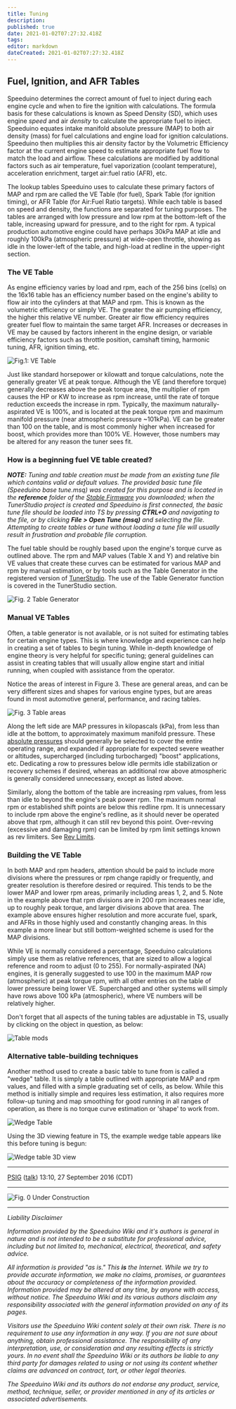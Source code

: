 ```yaml
---
title: Tuning
description: 
published: true
date: 2021-01-02T07:27:32.418Z
tags: 
editor: markdown
dateCreated: 2021-01-02T07:27:32.418Z
---
```


Fuel, Ignition, and AFR Tables
------------------------------

Speeduino determines the correct amount of fuel to inject during each engine cycle and when to fire the ignition with calculations. The formula basis for these calculations is known as Speed Density (SD), which uses engine *speed* and air *density* to calculate the appropriate fuel to inject. Speeduino equates intake manifold absolute pressure (MAP) to both air density (mass) for fuel calculations and engine load for ignition calculations. Speeduino then multiplies this air density factor by the Volumetric Efficiency factor at the current engine speed to estimate appropriate fuel flow to match the load and airflow. These calculations are modified by additional factors such as air temperature, fuel vaporization (coolant temperature), acceleration enrichment, target air:fuel ratio (AFR), etc.

The lookup tables Speeduino uses to calculate these primary factors of MAP and rpm are called the VE Table (for fuel), Spark Table (for ignition timing), or AFR Table (for Air:Fuel Ratio targets). While each table is based on speed and density, the functions are separated for tuning purposes. The tables are arranged with low pressure and low rpm at the bottom-left of the table, increasing upward for pressure, and to the right for rpm. A typical production automotive engine could have perhaps 30kPa MAP at idle and roughly 100kPa (atmospheric pressure) at wide-open throttle, showing as idle in the lower-left of the table, and high-load at redline in the upper-right section.

### The VE Table

As engine efficiency varies by load and rpm, each of the 256 bins (cells) on the 16x16 table has an efficiency number based on the engine's ability to flow air into the cylinders at that MAP and rpm. This is known as the volumetric efficiency or simply VE. The greater the air pumping efficiency, the higher this relative VE number. Greater air flow efficiency requires greater fuel flow to maintain the same target AFR. Increases or decreases in VE may be caused by factors inherent in the engine design, or variable efficiency factors such as throttle position, camshaft timing, harmonic tuning, AFR, ignition timing, etc.

<img src="http://i.imgur.com/QsBeFjQ.jpg?1" title="Fig.1: VE Table" />

Just like standard horsepower or kilowatt and torque calculations, note the generally greater VE at peak torque. Although the VE (and therefore torque) generally decreases above the peak torque area, the multiplier of rpm causes the HP or KW to increase as rpm increase, until the rate of torque reduction exceeds the increase in rpm. Typically, the maximum naturally-aspirated VE is 100%, and is located at the peak torque rpm and maximum manifold pressure (near atmospheric pressure ~101kPa). VE can be greater than 100 on the table, and is most commonly higher when increased for boost, which provides more than 100% VE. However, those numbers may be altered for any reason the tuner sees fit.

### How is a beginning fuel VE table created?

***NOTE:** Tuning and table creation must be made from an existing tune file which contains valid or default values. The provided basic tune file (Speeduino base tune.msq) was created for this purpose and is located in the **reference** folder of the [Stable Firmware](http://speeduino.com/wiki/index.php/Compiling_and_Installing_Firmware#Latest_Stable_Firmware%7CLatest) you downloaded; when the TunerStudio project is created and Speeduino is first connected, the basic tune file should be loaded into TS by pressing **CTRL+O** and navigating to the file, or by clicking **File &gt; Open Tune (msq)** and selecting the file. Attempting to create tables or tune without loading a tune file will usually result in frustration and probable file corruption.*

The fuel table should be roughly based upon the engine's torque curve as outlined above. The rpm and MAP values (Table X and Y) and relative bin VE values that create these curves can be estimated for various MAP and rpm by manual estimation, or by tools such as the Table Generator in the registered version of [TunerStudio](http://www.tunerstudio.com/index.php/tuner-studio). The use of the Table Generator function is covered in the TunerStudio section.

<img src="http://i.imgur.com/UrSMeIs.png" title="Fig. 2 Table Generator" />

### Manual VE Tables

Often, a table generator is not available, or is not suited for estimating tables for certain engine types. This is where knowledge and experience can help in creating a set of tables to begin tuning. While in-depth knowledge of engine theory is very helpful for specific tuning; general guidelines can assist in creating tables that will usually allow engine start and initial running, when coupled with assistance from the operator.

Notice the areas of interest in Figure 3. These are general areas, and can be very different sizes and shapes for various engine types, but are areas found in most automotive general, performance, and racing tables.

<img src="http://i.imgur.com/Cim526L.jpg?1" title="Fig. 3 Table areas" />

Along the left side are MAP pressures in kilopascals (kPa), from less than idle at the bottom, to approximately maximum manifold pressure. These [absolute pressures](https://en.wikipedia.org/wiki/Pressure_measurement#Absolute.2C_gauge_and_differential_pressures_-_zero_reference) should generally be selected to cover the entire operating range, and expanded if appropriate for expected severe weather or altitudes, supercharged (including turbocharged) "boost" applications, etc. Dedicating a row to pressures below idle permits idle stabilization or recovery schemes if desired, whereas an additional row above atmospheric is generally considered unnecessary, except as listed above.

Similarly, along the bottom of the table are increasing rpm values, from less than idle to beyond the engine's peak power rpm. The maximum normal rpm or established shift points are below this redline rpm. It is unnecessary to include rpm above the engine's redline, as it should never be operated above that rpm, although it can still rev beyond this point. Over-revving (excessive and damaging rpm) can be limited by rpm limit settings known as rev limiters. See [Rev Limits](Rev_Limits "wikilink").

### Building the VE Table

In both MAP and rpm headers, attention should be paid to include more divisions where the pressures or rpm change rapidly or frequently, and greater resolution is therefore desired or required. This tends to be the lower MAP and lower rpm areas, primarily including areas 1, 2, and 5. Note in the example above that rpm divisions are in 200 rpm increases near idle, up to roughly peak torque, and larger divisions above that area. The example above ensures higher resolution and more accurate fuel, spark, and AFRs in those highly used and constantly changing areas. In this example a more linear but still bottom-weighted scheme is used for the MAP divisions.

While VE is normally considered a percentage, Speeduino calculations simply use them as relative references, that are sized to allow a logical reference and room to adjust (0 to 255). For normally-aspirated (NA) engines, it is generally suggested to use 100 in the maximum MAP row (atmospheric) at peak torque rpm, with all other entries on the table of lower pressure being lower VE. Supercharged and other systems will simply have rows above 100 kPa (atmospheric), where VE numbers will be relatively higher.

Don't forget that all aspects of the tuning tables are adjustable in TS, usually by clicking on the object in question, as below:

<img src="http://i.imgur.com/q6LnLb2.png?1" title="Table mods" />

### Alternative table-building techniques

Another method used to create a basic table to tune from is called a "wedge" table. It is simply a table outlined with appropriate MAP and rpm values, and filled with a simple graduating set of cells, as below. While this method is initially simple and requires less estimation, it also requires more follow-up tuning and map smoothing for good running in all ranges of operation, as there is no torque curve estimation or 'shape' to work from.

<img src="http://i.imgur.com/1kRVjCW.png?1" title="Wedge Table" />

Using the 3D viewing feature in TS, the example wedge table appears like this before tuning is begun:

<img src="http://i.imgur.com/B6DJI5K.png?1" title="Wedge table 3D view" />

------------------------------------------------------------------------

[PSIG](User:PSIG "wikilink") ([talk](User_talk:PSIG "wikilink")) 13:10, 27 September 2016 (CDT)

------------------------------------------------------------------------

<img src="http://i.imgur.com/C4aONuj.png" title="Fig. 0 Under Construction" />

------------------------------------------------------------------------

*Liability Disclaimer*

*Information provided by the Speeduino Wiki and it's authors is general in nature and is not intended to be a substitute for professional advice, including but not limited to, mechanical, electrical, theoretical, and safety advice.*

*All information is provided "as is." This **is** the Internet. While we try to provide accurate information, we make no claims, promises, or guarantees about the accuracy or completeness of the information provided. Information provided may be altered at any time, by anyone with access, without notice. The Speeduino Wiki and its various authors disclaim any responsibility associated with the general information provided on any of its pages.*

*Visitors use the Speeduino Wiki content solely at their own risk. There is no requirement to use any information in any way. If you are not sure about anything, obtain professional assistance. The responsibility of any interpretation, use, or consideration and any resulting effects is strictly yours. In no event shall the Speeduino Wiki or its authors be liable to any third party for damages related to using or not using its content whether claims are advanced on contract, tort, or other legal theories.*

*The Speeduino Wiki and its authors do not endorse any product, service, method, technique, seller, or provider mentioned in any of its articles or associated advertisements.*